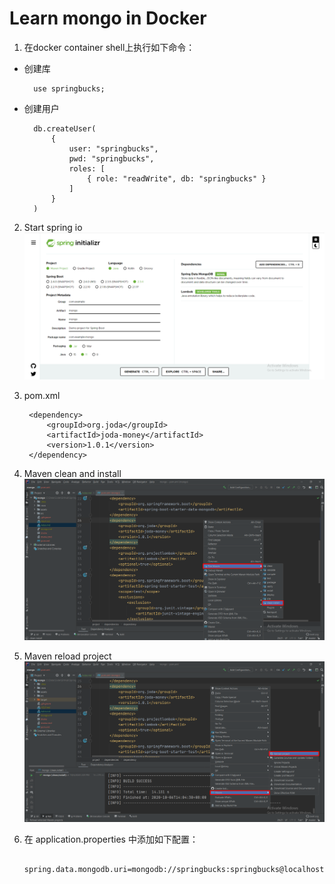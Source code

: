 # Learn mongo in Docker

1. 在docker container shell上执行如下命令：
- 创建库

        use springbucks;
        
- 创建用户

        db.createUser(
            {
	            user: "springbucks",
	        	pwd: "springbucks",
	        	roles: [
	    	        { role: "readWrite", db: "springbucks" }
	    	    ]
	        }
        )
        
2. Start spring io
![Start Spring io](assets/images/spring.initializr.png)

3. pom.xml

		<dependency>
			<groupId>org.joda</groupId>
			<artifactId>joda-money</artifactId>
			<version>1.0.1</version>
		</dependency>

4. Maven clean and install
![Maven Clean and Install](assets/images/run.maven.png)

5. Maven reload project
![Maven Reload Project](assets/images/maven.reload.project.png)

6. 在 application.properties 中添加如下配置：

        spring.data.mongodb.uri=mongodb://springbucks:springbucks@localhost:27017/springbucks


